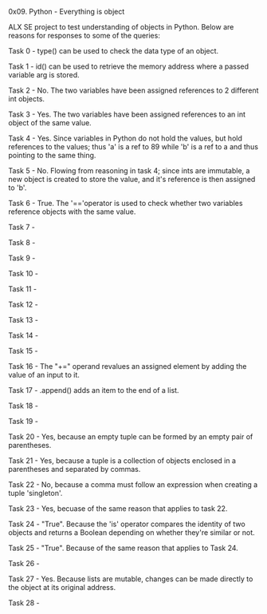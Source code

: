 0x09. Python - Everything is object

ALX SE project to test understanding of objects in Python. Below are reasons for responses to some of the queries:

Task 0 - type() can be used to check the data type of an object.

Task 1 - id() can be used to retrieve the memory address where a passed variable arg is stored.

Task 2 - No. The two variables have been assigned references to 2 different int objects.

Task 3 - Yes. The two variables have been assigned references to an int object of the same value.

Task 4 - Yes. Since variables in Python do not hold the values, but hold references to the values; thus 'a' is a ref to 89 while 'b' is a ref to a and thus pointing to the same thing.

Task 5 - No. Flowing from reasoning in task 4; since ints are immutable, a new object is created to store the value, and it's reference is then assigned to 'b'.

Task 6 - True. The '=='operator is used to check whether two variables reference objects with the same value.

Task 7 - 

Task 8 - 

Task 9 - 

Task 10 - 

Task 11 - 

Task 12 - 

Task 13 - 

Task 14 - 

Task 15 - 

Task 16 - The "+=" operand revalues an assigned element by adding the value of an input to it.

Task 17 - .append() adds an item to the end of a list.

Task 18 - 

Task 19 - 

Task 20 - Yes, because an empty tuple can be formed by an empty pair of parentheses.

Task 21 - Yes, because a tuple is a collection of objects enclosed in a parentheses and separated by commas.

Task 22 - No, because a comma must follow an expression when creating a tuple 'singleton'.

Task 23 - Yes, becuase of the same reason that applies to task 22.

Task 24 - "True". Because the 'is' operator compares the identity of two objects and returns a Boolean depending on whether they're similar or not.

Task 25 - "True". Because of the same reason that applies to Task 24.

Task 26 - 

Task 27 - Yes. Because lists are mutable, changes can be made directly to the object at its original address.

Task 28 - 
